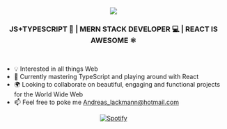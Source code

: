 <h1 align="center"> <a href="#"><img src="https://i.imgur.com/OiAGdOS.gif"> </a>
<h3 align="center">JS+TYPESCRIPT 📖 | MERN STACK DEVELOPER 💻 | REACT IS AWESOME ⚛️ </h3>
</h1><br/>

- 💡 Interested in all things Web
- 💎 Currently mastering TypeScript and playing around with React
- 🌍 Looking to collaborate on beautiful, engaging and functional projects for the World Wide Web
- 📫 Feel free to poke me Andreas_lackmann@hotmail.com

<div align="center">
  
[![Spotify](https://spotify-live-two.vercel.app/api/spotify)](https://open.spotify.com/user/szogkp55s34w7xo435bfo1x99)
</div>
